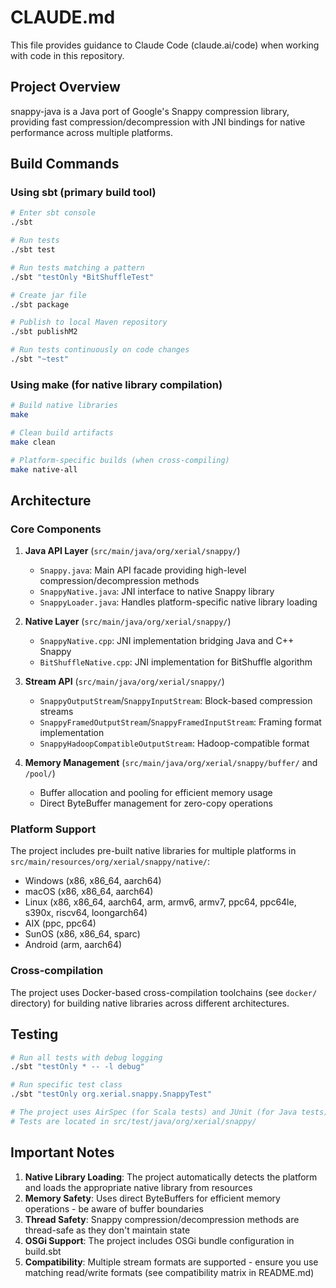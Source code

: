 # CLAUDE.md

This file provides guidance to Claude Code (claude.ai/code) when working with code in this repository.

## Project Overview

snappy-java is a Java port of Google's Snappy compression library, providing fast compression/decompression with JNI bindings for native performance across multiple platforms.

## Build Commands

### Using sbt (primary build tool)

```bash
# Enter sbt console
./sbt

# Run tests
./sbt test

# Run tests matching a pattern
./sbt "testOnly *BitShuffleTest"

# Create jar file
./sbt package

# Publish to local Maven repository
./sbt publishM2

# Run tests continuously on code changes
./sbt "~test"
```

### Using make (for native library compilation)

```bash
# Build native libraries
make

# Clean build artifacts
make clean

# Platform-specific builds (when cross-compiling)
make native-all
```

## Architecture

### Core Components

1. **Java API Layer** (`src/main/java/org/xerial/snappy/`)
   - `Snappy.java`: Main API facade providing high-level compression/decompression methods
   - `SnappyNative.java`: JNI interface to native Snappy library
   - `SnappyLoader.java`: Handles platform-specific native library loading

2. **Native Layer** (`src/main/java/org/xerial/snappy/`)
   - `SnappyNative.cpp`: JNI implementation bridging Java and C++ Snappy
   - `BitShuffleNative.cpp`: JNI implementation for BitShuffle algorithm

3. **Stream API** (`src/main/java/org/xerial/snappy/`)
   - `SnappyOutputStream`/`SnappyInputStream`: Block-based compression streams
   - `SnappyFramedOutputStream`/`SnappyFramedInputStream`: Framing format implementation
   - `SnappyHadoopCompatibleOutputStream`: Hadoop-compatible format

4. **Memory Management** (`src/main/java/org/xerial/snappy/buffer/` and `/pool/`)
   - Buffer allocation and pooling for efficient memory usage
   - Direct ByteBuffer management for zero-copy operations

### Platform Support

The project includes pre-built native libraries for multiple platforms in `src/main/resources/org/xerial/snappy/native/`:
- Windows (x86, x86_64, aarch64)
- macOS (x86, x86_64, aarch64)
- Linux (x86, x86_64, aarch64, arm, armv6, armv7, ppc64, ppc64le, s390x, riscv64, loongarch64)
- AIX (ppc, ppc64)
- SunOS (x86, x86_64, sparc)
- Android (arm, aarch64)

### Cross-compilation

The project uses Docker-based cross-compilation toolchains (see `docker/` directory) for building native libraries across different architectures.

## Testing

```bash
# Run all tests with debug logging
./sbt "testOnly * -- -l debug"

# Run specific test class
./sbt "testOnly org.xerial.snappy.SnappyTest"

# The project uses AirSpec (for Scala tests) and JUnit (for Java tests)
# Tests are located in src/test/java/org/xerial/snappy/
```

## Important Notes

1. **Native Library Loading**: The project automatically detects the platform and loads the appropriate native library from resources
2. **Memory Safety**: Uses direct ByteBuffers for efficient memory operations - be aware of buffer boundaries
3. **Thread Safety**: Snappy compression/decompression methods are thread-safe as they don't maintain state
4. **OSGi Support**: The project includes OSGi bundle configuration in build.sbt
5. **Compatibility**: Multiple stream formats are supported - ensure you use matching read/write formats (see compatibility matrix in README.md)